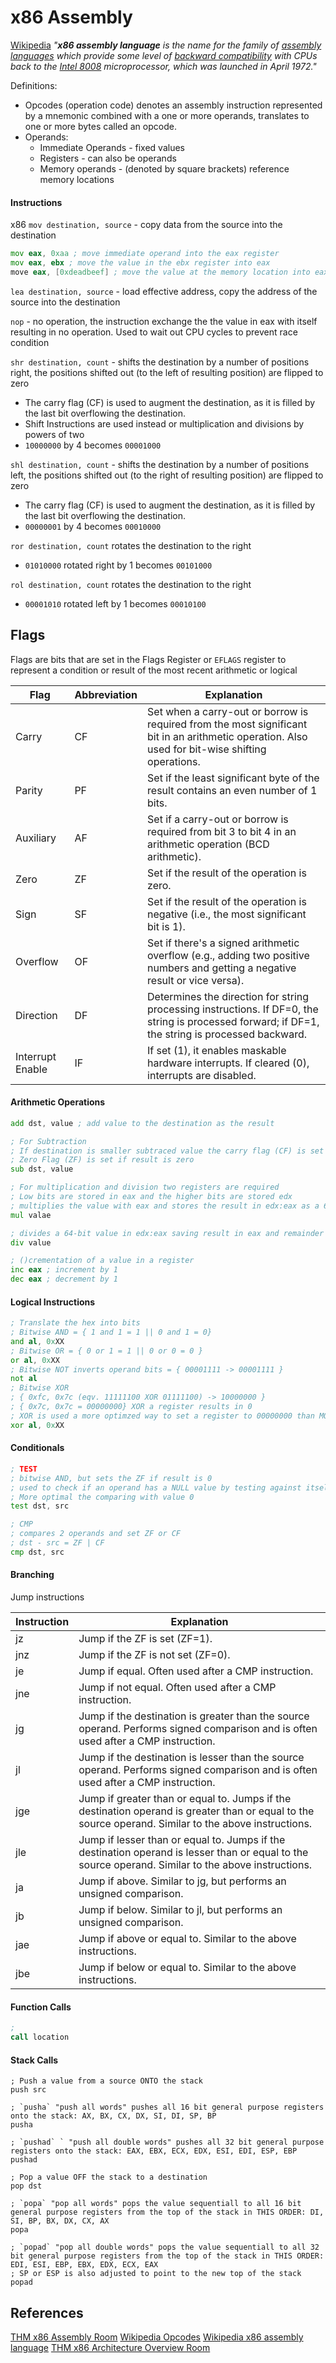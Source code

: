# x86 Assembly

[Wikipedia]() *"**x86 assembly language** is the name for the family of [assembly languages](https://en.wikipedia.org/wiki/Assembly_language "Assembly language") which provide some level of [backward compatibility](https://en.wikipedia.org/wiki/Backward_compatibility "Backward compatibility") with CPUs back to the [Intel 8008](https://en.wikipedia.org/wiki/Intel_8008 "Intel 8008") microprocessor, which was launched in April 1972."*


Definitions:
- Opcodes (operation code) denotes an assembly instruction represented by a mnemonic combined with a one or more operands, translates to one or more bytes called an opcode. 
- Operands:
	- Immediate Operands - fixed values
	- Registers - can also be operands
	- Memory operands - (denoted by square brackets) reference memory locations

#### Instructions
x86
`mov destination, source` - copy data from the source into the destination
```asm
mov eax, 0xaa ; move immediate operand into the eax register
mov eax, ebx ; move the value in the ebx register into eax
move eax, [0xdeadbeef] ; move the value at the memory location into eax register
```

`lea destination, source` - load effective address, copy the address of the source into the destination

`nop` - no operation, the instruction exchange the the value in eax with itself resulting in no operation. Used to wait out CPU cycles to prevent race condition

`shr destination, count` - shifts the destination by a number of positions right, the positions shifted out (to the left of resulting position) are flipped to zero
- The carry flag (CF) is used to augment the destination, as it is filled by the last bit overflowing the destination.
- Shift Instructions are used instead or multiplication and divisions by powers of two 
- `10000000` by 4 becomes `00001000`

`shl destination, count` - shifts the destination by a number of positions left, the positions shifted out (to the right of resulting position) are flipped to zero
- The carry flag (CF) is used to augment the destination, as it is filled by the last bit overflowing the destination.
- `00000001` by 4 becomes `00010000`

`ror destination, count` rotates the destination to the right  
- `01010000` rotated right by 1 becomes `00101000` 

`rol destination, count` rotates the destination to the right  
-  `00001010` rotated left by 1 becomes `00010100` 

## Flags

Flags are bits that are set in the Flags Register or `EFLAGS` register to represent a condition or result of the most recent arithmetic or logical  

|Flag|Abbreviation|Explanation|
|---|---|---|
|Carry|CF|Set when a carry-out or borrow is required from the most significant bit in an arithmetic operation. Also used for bit-wise shifting operations.|
|Parity|PF|Set if the least significant byte of the result contains an even number of 1 bits.|
|Auxiliary|AF|Set if a carry-out or borrow is required from bit 3 to bit 4 in an arithmetic operation (BCD arithmetic).|
|Zero|ZF|Set if the result of the operation is zero.|
|Sign|SF|Set if the result of the operation is negative (i.e., the most significant bit is 1).|
|Overflow|OF|Set if there's a signed arithmetic overflow (e.g., adding two positive numbers and getting a negative result or vice versa).|
|Direction|DF|Determines the direction for string processing instructions. If DF=0, the string is processed forward; if DF=1, the string is processed backward.|
|Interrupt Enable|IF|If set (1), it enables maskable hardware interrupts. If cleared (0), interrupts are disabled.|


#### Arithmetic Operations
```asm
add dst, value ; add value to the destination as the result  

; For Subtraction
; If destination is smaller subtraced value the carry flag (CF) is set
; Zero Flag (ZF) is set if result is zero
sub dst, value 

; For multiplication and division two registers are required 
; Low bits are stored in eax and the higher bits are stored edx 
; multiplies the value with eax and stores the result in edx:eax as a 64-bit value
mul valae

; divides a 64-bit value in edx:eax saving result in eax and remainder in edx
div value 

; ()crementation of a value in a register
inc eax ; increment by 1
dec eax ; decrement by 1
```

#### Logical Instructions
```asm
; Translate the hex into bits 
; Bitwise AND = { 1 and 1 = 1 || 0 and 1 = 0} 
and al, 0xXX 
; Bitwise OR = { 0 or 1 = 1 || 0 or 0 = 0 }
or al, 0xXX 
; Bitwise NOT inverts operand bits = { 00001111 -> 00001111 }
not al 
; Bitwise XOR 
; { 0xfc, 0x7c (eqv. 11111100 XOR 01111100) -> 10000000 } 
; { 0x7c, 0x7c = 00000000} XOR a register results in 0 
; XOR is used a more optimzed way to set a register to 00000000 than MOV 
xor al, 0xXX 
```

#### Conditionals

```asm
; TEST 
; bitwise AND, but sets the ZF if result is 0 
; used to check if an operand has a NULL value by testing against itself
; More optimal the comparing with value 0
test dst, src

; CMP
; compares 2 operands and set ZF or CF 
; dst - src = ZF | CF
cmp dst, src

```

#### Branching

Jump instructions

|**Instruction**|**Explanation**|
|---|---|
|jz|Jump if the ZF is set (ZF=1).|
|jnz|Jump if the ZF is not set (ZF=0).|
|je|Jump if equal. Often used after a CMP instruction.|
|jne|Jump if not equal. Often used after a CMP instruction.|
|jg|Jump if the destination is greater than the source operand. Performs signed comparison and is often used after a CMP instruction.|
|jl|Jump if the destination is lesser than the source operand. Performs signed comparison and is often used after a CMP instruction.|
|jge|Jump if greater than or equal to. Jumps if the destination operand is greater than or equal to the source operand. Similar to the above instructions.|
|jle|Jump if lesser than or equal to. Jumps if the destination operand is lesser than or equal to the source operand. Similar to the above instructions.|
|ja|Jump if above. Similar to jg, but performs an unsigned comparison.|
|jb|Jump if below. Similar to jl, but performs an unsigned comparison.|
|jae|Jump if above or equal to. Similar to the above instructions.|
|jbe|Jump if below or equal to. Similar to the above instructions.|

#### Function Calls
```asm
;
call location
```

#### Stack Calls
```
; Push a value from a source ONTO the stack 
push src

; `pusha` "push all words" pushes all 16 bit general purpose registers onto the stack: AX, BX, CX, DX, SI, DI, SP, BP
pusha

; `pushad` ` "push all double words" pushes all 32 bit general purpose registers onto the stack: EAX, EBX, ECX, EDX, ESI, EDI, ESP, EBP
pushad 

; Pop a value OFF the stack to a destination
pop dst

; `popa` "pop all words" pops the value sequentiall to all 16 bit general purpose registers from the top of the stack in THIS ORDER: DI, SI, BP, BX, DX, CX, AX
popa

; `popad` "pop all double words" pops the value sequentiall to all 32 bit general purpose registers from the top of the stack in THIS ORDER: EDI, ESI, EBP, EBX, EDX, ECX, EAX
; SP or ESP is also adjusted to point to the new top of the stack
popad 
```


## References

[THM x86 Assembly Room](https://tryhackme.com/room/x86assemblycrashcourse)
[Wikipedia Opcodes](https://en.wikipedia.org/wiki/Opcode)
[Wikipedia x86 assembly language](https://en.wikipedia.org/wiki/X86_assembly_language)
[THM x86 Architecture Overview Room](https://tryhackme.com/room/x8664arch)